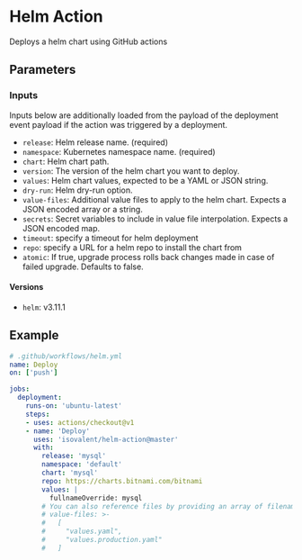 # Helm Action

Deploys a helm chart using GitHub actions
## Parameters

### Inputs

Inputs below are additionally loaded from the payload of the deployment event
payload if the action was triggered by a deployment.

- `release`: Helm release name. (required)
- `namespace`: Kubernetes namespace name. (required)
- `chart`: Helm chart path.
- `version`: The version of the helm chart you want to deploy.
- `values`: Helm chart values, expected to be a YAML or JSON string.
- `dry-run`: Helm dry-run option.
- `value-files`: Additional value files to apply to the helm chart. Expects a
  JSON encoded array or a string.
- `secrets`: Secret variables to include in value file interpolation. Expects a
  JSON encoded map.
- `timeout`: specify a timeout for helm deployment
- `repo`: specify a URL for a helm repo to install the chart from
- `atomic`: If true, upgrade process rolls back changes made in case of failed upgrade. Defaults to false.


#### Versions

- `helm`: v3.11.1

## Example

```yaml
# .github/workflows/helm.yml
name: Deploy
on: ['push']

jobs:
  deployment:
    runs-on: 'ubuntu-latest'
    steps:
    - uses: actions/checkout@v1
    - name: 'Deploy'
      uses: 'isovalent/helm-action@master'
      with:
        release: 'mysql'
        namespace: 'default'
        chart: 'mysql'
        repo: https://charts.bitnami.com/bitnami
        values: |
          fullnameOverride: mysql
        # You can also reference files by providing an array of filenames
        # value-files: >-
        #   [
        #     "values.yaml",
        #     "values.production.yaml"
        #   ]
```
